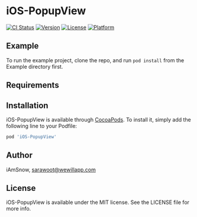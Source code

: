# iOS-PopupView

[![CI Status](http://img.shields.io/travis/iAmSnow/iOS-PopupView.svg?style=flat)](https://travis-ci.org/iAmSnow/iOS-PopupView)
[![Version](https://img.shields.io/cocoapods/v/iOS-PopupView.svg?style=flat)](http://cocoapods.org/pods/iOS-PopupView)
[![License](https://img.shields.io/cocoapods/l/iOS-PopupView.svg?style=flat)](http://cocoapods.org/pods/iOS-PopupView)
[![Platform](https://img.shields.io/cocoapods/p/iOS-PopupView.svg?style=flat)](http://cocoapods.org/pods/iOS-PopupView)

## Example

To run the example project, clone the repo, and run `pod install` from the Example directory first.

## Requirements

## Installation

iOS-PopupView is available through [CocoaPods](http://cocoapods.org). To install
it, simply add the following line to your Podfile:

```ruby
pod 'iOS-PopupView'
```

## Author

iAmSnow, sarawoot@wewillapp.com

## License

iOS-PopupView is available under the MIT license. See the LICENSE file for more info.
